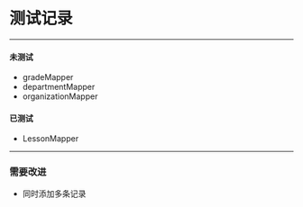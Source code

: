 # 测试记录
-----
#### 未测试

-  gradeMapper
-  departmentMapper
- organizationMapper


#### 已测试


- LessonMapper

---
### 需要改进

- 同时添加多条记录